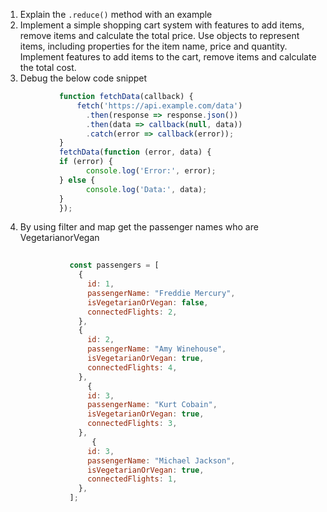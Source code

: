 1. Explain the ```.reduce()``` method with an example
2. Implement a simple shopping cart system with features to add items, 
  remove items and calculate the total price. Use objects to represent items, 
  including properties for the item name, price and quantity. 
  Implement features to add items to the cart, remove items and calculate the total cost.
3. Debug the below code snippet
  ```javascript
              function fetchData(callback) {
                  fetch('https://api.example.com/data')
        	        .then(response => response.json())
        	        .then(data => callback(null, data))
        	        .catch(error => callback(error));
              }
              fetchData(function (error, data) {
              if (error) {
        	        console.log('Error:', error);
              } else {
        	        console.log('Data:', data);
              }
              });
  ```

4. By using filter and map get the passenger names who are VegetarianorVegan
   ```javascript
      
              const passengers = [
                {
                  id: 1,
                  passengerName: "Freddie Mercury",
                  isVegetarianOrVegan: false,
                  connectedFlights: 2,
                },
                {
                  id: 2,
                  passengerName: "Amy Winehouse",
                  isVegetarianOrVegan: true,
                  connectedFlights: 4,
                },
                  {
                  id: 3,
                  passengerName: "Kurt Cobain",
                  isVegetarianOrVegan: true,
                  connectedFlights: 3,
                },
                   {
                  id: 3,
                  passengerName: "Michael Jackson",
                  isVegetarianOrVegan: true,
                  connectedFlights: 1,
                },
              ];
```


